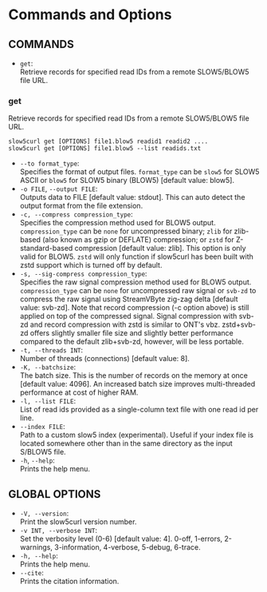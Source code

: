 # Commands and Options

## COMMANDS

* `get`:<br/>
    Retrieve records for specified read IDs from a remote SLOW5/BLOW5 file URL.

### get

Retrieve records for specified read IDs from a remote SLOW5/BLOW5 file URL.

```
slow5curl get [OPTIONS] file1.blow5 readid1 readid2 ....
slow5curl get [OPTIONS] file1.blow5 --list readids.txt
```

*  `--to format_type`:<br/>
    Specifies the format of output files. `format_type` can be `slow5` for SLOW5 ASCII or `blow5` for SLOW5 binary (BLOW5) [default value: blow5].
*  `-o FILE`, `--output FILE`:<br/>
    Outputs data to FILE [default value: stdout]. This can auto detect the output format from the file extension.
*  `-c, --compress compression_type`:<br/>
    Specifies the compression method used for BLOW5 output. `compression_type` can be `none` for uncompressed binary; `zlib` for zlib-based (also known as gzip or DEFLATE) compression; or `zstd` for Z-standard-based compression [default value: zlib]. This option is only valid for BLOW5. `zstd` will only function if slow5curl has been built with zstd support which is turned off by default.
*  `-s, --sig-compress compression_type`:<br/>
    Specifies the raw signal compression method used for BLOW5 output. `compression_type` can be `none` for uncompressed raw signal or `svb-zd` to compress the raw signal using StreamVByte zig-zag delta [default value: svb-zd]. Note that record compression (-c option above) is still applied on top of the compressed signal. Signal compression with svb-zd and record compression with zstd is similar to ONT's vbz.  zstd+svb-zd offers slightly smaller file size and slightly better performance compared to the default zlib+svb-zd, however, will be less portable.
* `-t, --threads INT`:<br/>
    Number of threads (connections) [default value: 8].
* `-K, --batchsize`:<br/>
    The batch size. This is the number of records on the memory at once [default value: 4096]. An increased batch size improves multi-threaded performance at cost of higher RAM.
* `-l, --list FILE`:<br/>
    List of read ids provided as a single-column text file with one read id per line.
* `--index FILE`:<br/>
    Path to a custom slow5 index (experimental). Useful if your index file is located somewhere other than in the same directory as the input S/BLOW5 file.
*  `-h`, `--help`:<br/>
    Prints the help menu.

## GLOBAL OPTIONS

*  `-V, --version`:<br/>
    Print the slow5curl version number.
*  `-v INT, --verbose INT`:<br/>
    Set the verbosity level (0-6) [default value: 4]. 0-off, 1-errors, 2-warnings, 3-information, 4-verbose, 5-debug, 6-trace.
*  `-h, --help`:<br/>
    Prints the help menu.
*  `--cite`:<br/>
    Prints the citation information.